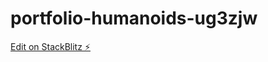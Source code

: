 # portfolio-humanoids-ug3zjw

[Edit on StackBlitz ⚡️](https://stackblitz.com/edit/portfolio-humanoids-ug3zjw)